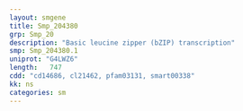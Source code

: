 ```yaml
---
layout: smgene
title: Smp_204380
grp: Smp_20
description: "Basic leucine zipper (bZIP) transcription"
smp: Smp_204380.1
uniprot: "G4LWZ6"
length:   747
cdd: "cd14686, cl21462, pfam03131, smart00338"
kk: ns
categories: sm
---
```

